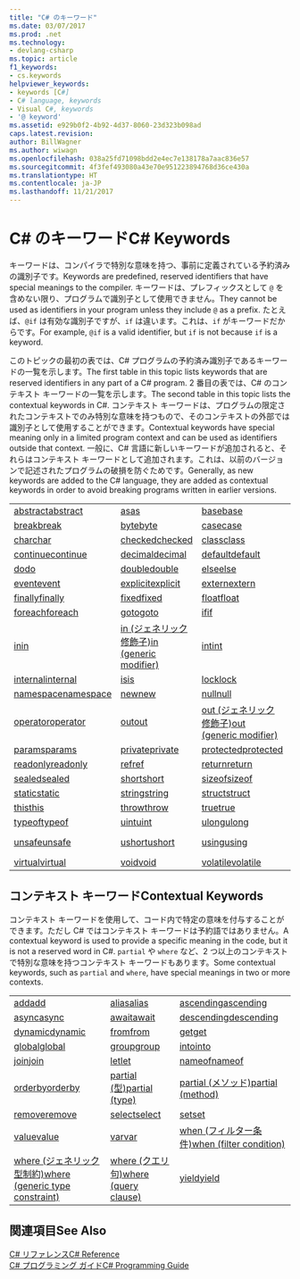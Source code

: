 ```yaml
---
title: "C# のキーワード"
ms.date: 03/07/2017
ms.prod: .net
ms.technology:
- devlang-csharp
ms.topic: article
f1_keywords:
- cs.keywords
helpviewer_keywords:
- keywords [C#]
- C# language, keywords
- Visual C#, keywords
- '@ keyword'
ms.assetid: e929b0f2-4b92-4d37-8060-23d323b098ad
caps.latest.revision: 
author: BillWagner
ms.author: wiwagn
ms.openlocfilehash: 038a25fd71098bdd2e4ec7e138178a7aac836e57
ms.sourcegitcommit: 4f3fef493080a43e70e951223894768d36ce430a
ms.translationtype: HT
ms.contentlocale: ja-JP
ms.lasthandoff: 11/21/2017
---
```

# <a name="c-keywords"></a><span data-ttu-id="56567-102">C# のキーワード</span><span class="sxs-lookup"><span data-stu-id="56567-102">C# Keywords</span></span>
<span data-ttu-id="56567-103">キーワードは、コンパイラで特別な意味を持つ、事前に定義されている予約済みの識別子です。</span><span class="sxs-lookup"><span data-stu-id="56567-103">Keywords are predefined, reserved identifiers that have special meanings to the compiler.</span></span> <span data-ttu-id="56567-104">キーワードは、プレフィックスとして `@` を含めない限り、プログラムで識別子として使用できません。</span><span class="sxs-lookup"><span data-stu-id="56567-104">They cannot be used as identifiers in your program unless they include `@` as a prefix.</span></span> <span data-ttu-id="56567-105">たとえば、`@if` は有効な識別子ですが、`if` は違います。これは、`if` がキーワードだからです。</span><span class="sxs-lookup"><span data-stu-id="56567-105">For example, `@if` is a valid identifier, but `if` is not because `if` is a keyword.</span></span>  
  
 <span data-ttu-id="56567-106">このトピックの最初の表では、C# プログラムの予約済み識別子であるキーワードの一覧を示します。</span><span class="sxs-lookup"><span data-stu-id="56567-106">The first table in this topic lists keywords that are reserved identifiers in any part of a C# program.</span></span> <span data-ttu-id="56567-107">2 番目の表では、C# のコンテキスト キーワードの一覧を示します。</span><span class="sxs-lookup"><span data-stu-id="56567-107">The second table in this topic lists the contextual keywords in C#.</span></span> <span data-ttu-id="56567-108">コンテキスト キーワードは、プログラムの限定されたコンテキストでのみ特別な意味を持つもので、そのコンテキストの外部では識別子として使用することができます。</span><span class="sxs-lookup"><span data-stu-id="56567-108">Contextual keywords have special meaning only in a limited program context and can be used as identifiers outside that context.</span></span> <span data-ttu-id="56567-109">一般に、C# 言語に新しいキーワードが追加されると、それらはコンテキスト キーワードとして追加されます。これは、以前のバージョンで記述されたプログラムの破損を防ぐためです。</span><span class="sxs-lookup"><span data-stu-id="56567-109">Generally, as new keywords are added to the C# language, they are added as contextual keywords in order to avoid breaking programs written in earlier versions.</span></span>  
  
|||||  
|---|---|---|---|  
|[<span data-ttu-id="56567-110">abstract</span><span class="sxs-lookup"><span data-stu-id="56567-110">abstract</span></span>](../../../csharp/language-reference/keywords/abstract.md)|[<span data-ttu-id="56567-111">as</span><span class="sxs-lookup"><span data-stu-id="56567-111">as</span></span>](../../../csharp/language-reference/keywords/as.md)|[<span data-ttu-id="56567-112">base</span><span class="sxs-lookup"><span data-stu-id="56567-112">base</span></span>](../../../csharp/language-reference/keywords/base.md)|[<span data-ttu-id="56567-113">bool</span><span class="sxs-lookup"><span data-stu-id="56567-113">bool</span></span>](../../../csharp/language-reference/keywords/bool.md)|  
|[<span data-ttu-id="56567-114">break</span><span class="sxs-lookup"><span data-stu-id="56567-114">break</span></span>](../../../csharp/language-reference/keywords/break.md)|[<span data-ttu-id="56567-115">byte</span><span class="sxs-lookup"><span data-stu-id="56567-115">byte</span></span>](../../../csharp/language-reference/keywords/byte.md)|[<span data-ttu-id="56567-116">case</span><span class="sxs-lookup"><span data-stu-id="56567-116">case</span></span>](../../../csharp/language-reference/keywords/switch.md)|[<span data-ttu-id="56567-117">catch</span><span class="sxs-lookup"><span data-stu-id="56567-117">catch</span></span>](../../../csharp/language-reference/keywords/try-catch.md)|  
|[<span data-ttu-id="56567-118">char</span><span class="sxs-lookup"><span data-stu-id="56567-118">char</span></span>](../../../csharp/language-reference/keywords/char.md)|[<span data-ttu-id="56567-119">checked</span><span class="sxs-lookup"><span data-stu-id="56567-119">checked</span></span>](../../../csharp/language-reference/keywords/checked.md)|[<span data-ttu-id="56567-120">class</span><span class="sxs-lookup"><span data-stu-id="56567-120">class</span></span>](../../../csharp/language-reference/keywords/class.md)|[<span data-ttu-id="56567-121">const</span><span class="sxs-lookup"><span data-stu-id="56567-121">const</span></span>](../../../csharp/language-reference/keywords/const.md)|  
|[<span data-ttu-id="56567-122">continue</span><span class="sxs-lookup"><span data-stu-id="56567-122">continue</span></span>](../../../csharp/language-reference/keywords/continue.md)|[<span data-ttu-id="56567-123">decimal</span><span class="sxs-lookup"><span data-stu-id="56567-123">decimal</span></span>](../../../csharp/language-reference/keywords/decimal.md)|[<span data-ttu-id="56567-124">default</span><span class="sxs-lookup"><span data-stu-id="56567-124">default</span></span>](../../../csharp/language-reference/keywords/default.md)|[<span data-ttu-id="56567-125">delegate</span><span class="sxs-lookup"><span data-stu-id="56567-125">delegate</span></span>](../../../csharp/language-reference/keywords/delegate.md)|  
|[<span data-ttu-id="56567-126">do</span><span class="sxs-lookup"><span data-stu-id="56567-126">do</span></span>](../../../csharp/language-reference/keywords/do.md)|[<span data-ttu-id="56567-127">double</span><span class="sxs-lookup"><span data-stu-id="56567-127">double</span></span>](../../../csharp/language-reference/keywords/double.md)|[<span data-ttu-id="56567-128">else</span><span class="sxs-lookup"><span data-stu-id="56567-128">else</span></span>](../../../csharp/language-reference/keywords/if-else.md)|[<span data-ttu-id="56567-129">enum</span><span class="sxs-lookup"><span data-stu-id="56567-129">enum</span></span>](../../../csharp/language-reference/keywords/enum.md)|  
|[<span data-ttu-id="56567-130">event</span><span class="sxs-lookup"><span data-stu-id="56567-130">event</span></span>](../../../csharp/language-reference/keywords/event.md)|[<span data-ttu-id="56567-131">explicit</span><span class="sxs-lookup"><span data-stu-id="56567-131">explicit</span></span>](../../../csharp/language-reference/keywords/explicit.md)|[<span data-ttu-id="56567-132">extern</span><span class="sxs-lookup"><span data-stu-id="56567-132">extern</span></span>](../../../csharp/language-reference/keywords/extern.md)|[<span data-ttu-id="56567-133">false</span><span class="sxs-lookup"><span data-stu-id="56567-133">false</span></span>](../../../csharp/language-reference/keywords/false.md)|  
|[<span data-ttu-id="56567-134">finally</span><span class="sxs-lookup"><span data-stu-id="56567-134">finally</span></span>](../../../csharp/language-reference/keywords/try-finally.md)|[<span data-ttu-id="56567-135">fixed</span><span class="sxs-lookup"><span data-stu-id="56567-135">fixed</span></span>](../../../csharp/language-reference/keywords/fixed-statement.md)|[<span data-ttu-id="56567-136">float</span><span class="sxs-lookup"><span data-stu-id="56567-136">float</span></span>](../../../csharp/language-reference/keywords/float.md)|[<span data-ttu-id="56567-137">for</span><span class="sxs-lookup"><span data-stu-id="56567-137">for</span></span>](../../../csharp/language-reference/keywords/for.md)|  
|[<span data-ttu-id="56567-138">foreach</span><span class="sxs-lookup"><span data-stu-id="56567-138">foreach</span></span>](../../../csharp/language-reference/keywords/foreach-in.md)|[<span data-ttu-id="56567-139">goto</span><span class="sxs-lookup"><span data-stu-id="56567-139">goto</span></span>](../../../csharp/language-reference/keywords/goto.md)|[<span data-ttu-id="56567-140">if</span><span class="sxs-lookup"><span data-stu-id="56567-140">if</span></span>](../../../csharp/language-reference/keywords/if-else.md)|[<span data-ttu-id="56567-141">implicit</span><span class="sxs-lookup"><span data-stu-id="56567-141">implicit</span></span>](../../../csharp/language-reference/keywords/implicit.md)|  
|[<span data-ttu-id="56567-142">in</span><span class="sxs-lookup"><span data-stu-id="56567-142">in</span></span>](../../../csharp/language-reference/keywords/foreach-in.md)|[<span data-ttu-id="56567-143">in (ジェネリック修飾子)</span><span class="sxs-lookup"><span data-stu-id="56567-143">in (generic modifier)</span></span>](../../../csharp/language-reference/keywords/in-generic-modifier.md)|[<span data-ttu-id="56567-144">int</span><span class="sxs-lookup"><span data-stu-id="56567-144">int</span></span>](../../../csharp/language-reference/keywords/int.md)|[<span data-ttu-id="56567-145">interface</span><span class="sxs-lookup"><span data-stu-id="56567-145">interface</span></span>](../../../csharp/language-reference/keywords/interface.md)|  
|[<span data-ttu-id="56567-146">internal</span><span class="sxs-lookup"><span data-stu-id="56567-146">internal</span></span>](../../../csharp/language-reference/keywords/internal.md)|[<span data-ttu-id="56567-147">is</span><span class="sxs-lookup"><span data-stu-id="56567-147">is</span></span>](../../../csharp/language-reference/keywords/is.md)|[<span data-ttu-id="56567-148">lock</span><span class="sxs-lookup"><span data-stu-id="56567-148">lock</span></span>](../../../csharp/language-reference/keywords/lock-statement.md)|[<span data-ttu-id="56567-149">long</span><span class="sxs-lookup"><span data-stu-id="56567-149">long</span></span>](../../../csharp/language-reference/keywords/long.md)|
|[<span data-ttu-id="56567-150">namespace</span><span class="sxs-lookup"><span data-stu-id="56567-150">namespace</span></span>](../../../csharp/language-reference/keywords/namespace.md)|[<span data-ttu-id="56567-151">new</span><span class="sxs-lookup"><span data-stu-id="56567-151">new</span></span>](../../../csharp/language-reference/keywords/new.md)|[<span data-ttu-id="56567-152">null</span><span class="sxs-lookup"><span data-stu-id="56567-152">null</span></span>](../../../csharp/language-reference/keywords/null.md)|[<span data-ttu-id="56567-153">object</span><span class="sxs-lookup"><span data-stu-id="56567-153">object</span></span>](../../../csharp/language-reference/keywords/object.md)|
[<span data-ttu-id="56567-154">operator</span><span class="sxs-lookup"><span data-stu-id="56567-154">operator</span></span>](../../../csharp/language-reference/keywords/operator.md)|[<span data-ttu-id="56567-155">out</span><span class="sxs-lookup"><span data-stu-id="56567-155">out</span></span>](../../../csharp/language-reference/keywords/out.md)|[<span data-ttu-id="56567-156">out (ジェネリック修飾子)</span><span class="sxs-lookup"><span data-stu-id="56567-156">out (generic modifier)</span></span>](../../../csharp/language-reference/keywords/out-generic-modifier.md)|[<span data-ttu-id="56567-157">override</span><span class="sxs-lookup"><span data-stu-id="56567-157">override</span></span>](../../../csharp/language-reference/keywords/override.md)|
|[<span data-ttu-id="56567-158">params</span><span class="sxs-lookup"><span data-stu-id="56567-158">params</span></span>](../../../csharp/language-reference/keywords/params.md)|[<span data-ttu-id="56567-159">private</span><span class="sxs-lookup"><span data-stu-id="56567-159">private</span></span>](../../../csharp/language-reference/keywords/private.md)|[<span data-ttu-id="56567-160">protected</span><span class="sxs-lookup"><span data-stu-id="56567-160">protected</span></span>](../../../csharp/language-reference/keywords/protected.md)|[<span data-ttu-id="56567-161">public</span><span class="sxs-lookup"><span data-stu-id="56567-161">public</span></span>](../../../csharp/language-reference/keywords/public.md)|
|[<span data-ttu-id="56567-162">readonly</span><span class="sxs-lookup"><span data-stu-id="56567-162">readonly</span></span>](../../../csharp/language-reference/keywords/readonly.md)|[<span data-ttu-id="56567-163">ref</span><span class="sxs-lookup"><span data-stu-id="56567-163">ref</span></span>](../../../csharp/language-reference/keywords/ref.md)|[<span data-ttu-id="56567-164">return</span><span class="sxs-lookup"><span data-stu-id="56567-164">return</span></span>](../../../csharp/language-reference/keywords/return.md)|[<span data-ttu-id="56567-165">sbyte</span><span class="sxs-lookup"><span data-stu-id="56567-165">sbyte</span></span>](../../../csharp/language-reference/keywords/sbyte.md)|
|[<span data-ttu-id="56567-166">sealed</span><span class="sxs-lookup"><span data-stu-id="56567-166">sealed</span></span>](../../../csharp/language-reference/keywords/sealed.md)|[<span data-ttu-id="56567-167">short</span><span class="sxs-lookup"><span data-stu-id="56567-167">short</span></span>](../../../csharp/language-reference/keywords/short.md)|[<span data-ttu-id="56567-168">sizeof</span><span class="sxs-lookup"><span data-stu-id="56567-168">sizeof</span></span>](../../../csharp/language-reference/keywords/sizeof.md)|[<span data-ttu-id="56567-169">stackalloc</span><span class="sxs-lookup"><span data-stu-id="56567-169">stackalloc</span></span>](../../../csharp/language-reference/keywords/stackalloc.md)|
|[<span data-ttu-id="56567-170">static</span><span class="sxs-lookup"><span data-stu-id="56567-170">static</span></span>](../../../csharp/language-reference/keywords/static.md)|[<span data-ttu-id="56567-171">string</span><span class="sxs-lookup"><span data-stu-id="56567-171">string</span></span>](../../../csharp/language-reference/keywords/string.md)|[<span data-ttu-id="56567-172">struct</span><span class="sxs-lookup"><span data-stu-id="56567-172">struct</span></span>](../../../csharp/language-reference/keywords/struct.md)|[<span data-ttu-id="56567-173">switch</span><span class="sxs-lookup"><span data-stu-id="56567-173">switch</span></span>](../../../csharp/language-reference/keywords/switch.md)|
|[<span data-ttu-id="56567-174">this</span><span class="sxs-lookup"><span data-stu-id="56567-174">this</span></span>](../../../csharp/language-reference/keywords/this.md)|[<span data-ttu-id="56567-175">throw</span><span class="sxs-lookup"><span data-stu-id="56567-175">throw</span></span>](../../../csharp/language-reference/keywords/throw.md)|[<span data-ttu-id="56567-176">true</span><span class="sxs-lookup"><span data-stu-id="56567-176">true</span></span>](../../../csharp/language-reference/keywords/true.md)|[<span data-ttu-id="56567-177">try</span><span class="sxs-lookup"><span data-stu-id="56567-177">try</span></span>](../../../csharp/language-reference/keywords/try-catch.md)|   
|[<span data-ttu-id="56567-178">typeof</span><span class="sxs-lookup"><span data-stu-id="56567-178">typeof</span></span>](../../../csharp/language-reference/keywords/typeof.md)|[<span data-ttu-id="56567-179">uint</span><span class="sxs-lookup"><span data-stu-id="56567-179">uint</span></span>](../../../csharp/language-reference/keywords/uint.md)|[<span data-ttu-id="56567-180">ulong</span><span class="sxs-lookup"><span data-stu-id="56567-180">ulong</span></span>](../../../csharp/language-reference/keywords/ulong.md)|[<span data-ttu-id="56567-181">unchecked</span><span class="sxs-lookup"><span data-stu-id="56567-181">unchecked</span></span>](../../../csharp/language-reference/keywords/unchecked.md)|
|[<span data-ttu-id="56567-182">unsafe</span><span class="sxs-lookup"><span data-stu-id="56567-182">unsafe</span></span>](../../../csharp/language-reference/keywords/unsafe.md)|[<span data-ttu-id="56567-183">ushort</span><span class="sxs-lookup"><span data-stu-id="56567-183">ushort</span></span>](../../../csharp/language-reference/keywords/ushort.md)|[<span data-ttu-id="56567-184">using</span><span class="sxs-lookup"><span data-stu-id="56567-184">using</span></span>](../../../csharp/language-reference/keywords/using.md)|[<span data-ttu-id="56567-185">using static</span><span class="sxs-lookup"><span data-stu-id="56567-185">using static</span></span>](using-static.md)|
|[<span data-ttu-id="56567-186">virtual</span><span class="sxs-lookup"><span data-stu-id="56567-186">virtual</span></span>](../../../csharp/language-reference/keywords/virtual.md)|[<span data-ttu-id="56567-187">void</span><span class="sxs-lookup"><span data-stu-id="56567-187">void</span></span>](../../../csharp/language-reference/keywords/void.md)|[<span data-ttu-id="56567-188">volatile</span><span class="sxs-lookup"><span data-stu-id="56567-188">volatile</span></span>](../../../csharp/language-reference/keywords/volatile.md)|[<span data-ttu-id="56567-189">while</span><span class="sxs-lookup"><span data-stu-id="56567-189">while</span></span>](../../../csharp/language-reference/keywords/while.md)|

## <a name="contextual-keywords"></a><span data-ttu-id="56567-190">コンテキスト キーワード</span><span class="sxs-lookup"><span data-stu-id="56567-190">Contextual Keywords</span></span>  
 <span data-ttu-id="56567-191">コンテキスト キーワードを使用して、コード内で特定の意味を付与することができます。ただし C# ではコンテキスト キーワードは予約語ではありません。</span><span class="sxs-lookup"><span data-stu-id="56567-191">A contextual keyword is used to provide a specific meaning in the code, but it is not a reserved word in C#.</span></span> <span data-ttu-id="56567-192">`partial` や `where` など、2 つ以上のコンテキストで特別な意味を持つコンテキスト キーワードもあります。</span><span class="sxs-lookup"><span data-stu-id="56567-192">Some contextual keywords, such as `partial` and `where`, have special meanings in two or more contexts.</span></span>  
  
||||  
|---|---|---|  
|[<span data-ttu-id="56567-193">add</span><span class="sxs-lookup"><span data-stu-id="56567-193">add</span></span>](../../../csharp/language-reference/keywords/add.md)|[<span data-ttu-id="56567-194">alias</span><span class="sxs-lookup"><span data-stu-id="56567-194">alias</span></span>](../../../csharp/language-reference/keywords/extern-alias.md)|[<span data-ttu-id="56567-195">ascending</span><span class="sxs-lookup"><span data-stu-id="56567-195">ascending</span></span>](../../../csharp/language-reference/keywords/ascending.md)|  
|[<span data-ttu-id="56567-196">async</span><span class="sxs-lookup"><span data-stu-id="56567-196">async</span></span>](../../../csharp/language-reference/keywords/async.md)|[<span data-ttu-id="56567-197">await</span><span class="sxs-lookup"><span data-stu-id="56567-197">await</span></span>](../../../csharp/language-reference/keywords/await.md)|[<span data-ttu-id="56567-198">descending</span><span class="sxs-lookup"><span data-stu-id="56567-198">descending</span></span>](../../../csharp/language-reference/keywords/descending.md)|  
|[<span data-ttu-id="56567-199">dynamic</span><span class="sxs-lookup"><span data-stu-id="56567-199">dynamic</span></span>](../../../csharp/language-reference/keywords/dynamic.md)|[<span data-ttu-id="56567-200">from</span><span class="sxs-lookup"><span data-stu-id="56567-200">from</span></span>](../../../csharp/language-reference/keywords/from-clause.md)|[<span data-ttu-id="56567-201">get</span><span class="sxs-lookup"><span data-stu-id="56567-201">get</span></span>](../../../csharp/language-reference/keywords/get.md)|  
|[<span data-ttu-id="56567-202">global</span><span class="sxs-lookup"><span data-stu-id="56567-202">global</span></span>](../../../csharp/language-reference/keywords/global.md)|[<span data-ttu-id="56567-203">group</span><span class="sxs-lookup"><span data-stu-id="56567-203">group</span></span>](../../../csharp/language-reference/keywords/group-clause.md)|[<span data-ttu-id="56567-204">into</span><span class="sxs-lookup"><span data-stu-id="56567-204">into</span></span>](../../../csharp/language-reference/keywords/into.md)|  
|[<span data-ttu-id="56567-205">join</span><span class="sxs-lookup"><span data-stu-id="56567-205">join</span></span>](../../../csharp/language-reference/keywords/join-clause.md)|[<span data-ttu-id="56567-206">let</span><span class="sxs-lookup"><span data-stu-id="56567-206">let</span></span>](../../../csharp/language-reference/keywords/let-clause.md)|[<span data-ttu-id="56567-207">nameof</span><span class="sxs-lookup"><span data-stu-id="56567-207">nameof</span></span>](nameof.md)|   
|[<span data-ttu-id="56567-208">orderby</span><span class="sxs-lookup"><span data-stu-id="56567-208">orderby</span></span>](../../../csharp/language-reference/keywords/orderby-clause.md)|[<span data-ttu-id="56567-209">partial (型)</span><span class="sxs-lookup"><span data-stu-id="56567-209">partial (type)</span></span>](../../../csharp/language-reference/keywords/partial-type.md)|[<span data-ttu-id="56567-210">partial (メソッド)</span><span class="sxs-lookup"><span data-stu-id="56567-210">partial (method)</span></span>](../../../csharp/language-reference/keywords/partial-method.md)|   
|[<span data-ttu-id="56567-211">remove</span><span class="sxs-lookup"><span data-stu-id="56567-211">remove</span></span>](../../../csharp/language-reference/keywords/remove.md)|[<span data-ttu-id="56567-212">select</span><span class="sxs-lookup"><span data-stu-id="56567-212">select</span></span>](../../../csharp/language-reference/keywords/select-clause.md)|[<span data-ttu-id="56567-213">set</span><span class="sxs-lookup"><span data-stu-id="56567-213">set</span></span>](../../../csharp/language-reference/keywords/set.md)|   
|[<span data-ttu-id="56567-214">value</span><span class="sxs-lookup"><span data-stu-id="56567-214">value</span></span>](../../../csharp/language-reference/keywords/value.md)|[<span data-ttu-id="56567-215">var</span><span class="sxs-lookup"><span data-stu-id="56567-215">var</span></span>](../../../csharp/language-reference/keywords/var.md)|[<span data-ttu-id="56567-216">when (フィルター条件)</span><span class="sxs-lookup"><span data-stu-id="56567-216">when (filter condition)</span></span>](when.md)|   
|[<span data-ttu-id="56567-217">where (ジェネリック型制約)</span><span class="sxs-lookup"><span data-stu-id="56567-217">where (generic type constraint)</span></span>](../../../csharp/language-reference/keywords/where-generic-type-constraint.md)|[<span data-ttu-id="56567-218">where (クエリ句)</span><span class="sxs-lookup"><span data-stu-id="56567-218">where (query clause)</span></span>](../../../csharp/language-reference/keywords/where-clause.md)|[<span data-ttu-id="56567-219">yield</span><span class="sxs-lookup"><span data-stu-id="56567-219">yield</span></span>](../../../csharp/language-reference/keywords/yield.md)|  
  
## <a name="see-also"></a><span data-ttu-id="56567-220">関連項目</span><span class="sxs-lookup"><span data-stu-id="56567-220">See Also</span></span>  
 [<span data-ttu-id="56567-221">C# リファレンス</span><span class="sxs-lookup"><span data-stu-id="56567-221">C# Reference</span></span>](../../../csharp/language-reference/index.md)  
 [<span data-ttu-id="56567-222">C# プログラミング ガイド</span><span class="sxs-lookup"><span data-stu-id="56567-222">C# Programming Guide</span></span>](../../../csharp/programming-guide/index.md)
